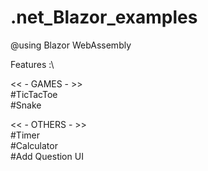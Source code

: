 # .net_Blazor_examples

@using Blazor WebAssembly

Features :\

<< - GAMES - >>\
#TicTacToe\
#Snake

<< - OTHERS - >>\
#Timer\
#Calculator\
#Add Question UI

